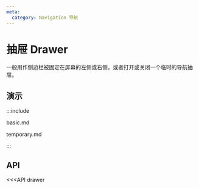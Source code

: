 ```yaml
---
meta:
  category: Navigation 导航
---
```


# 抽屉 Drawer

一般用作侧边栏被固定在屏幕的左侧或右侧，或者打开或关闭一个临时的导航抽屉。

## 演示

:::include

basic.md

temporary.md

:::

## API

<<<API drawer